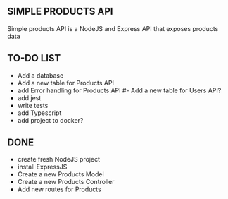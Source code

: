 ## SIMPLE PRODUCTS API
Simple products API is a NodeJS and Express API that exposes products data

## TO-DO LIST

- Add a database
- Add a new table for Products API
- add Error handling for Products API
#- Add a new table for Users API?
- add jest
- write tests
- add Typescript
- add project to docker?

## DONE
- create fresh NodeJS project
- install ExpressJS
- Create a new Products Model
- Create a new Products Controller
- Add new routes for Products
